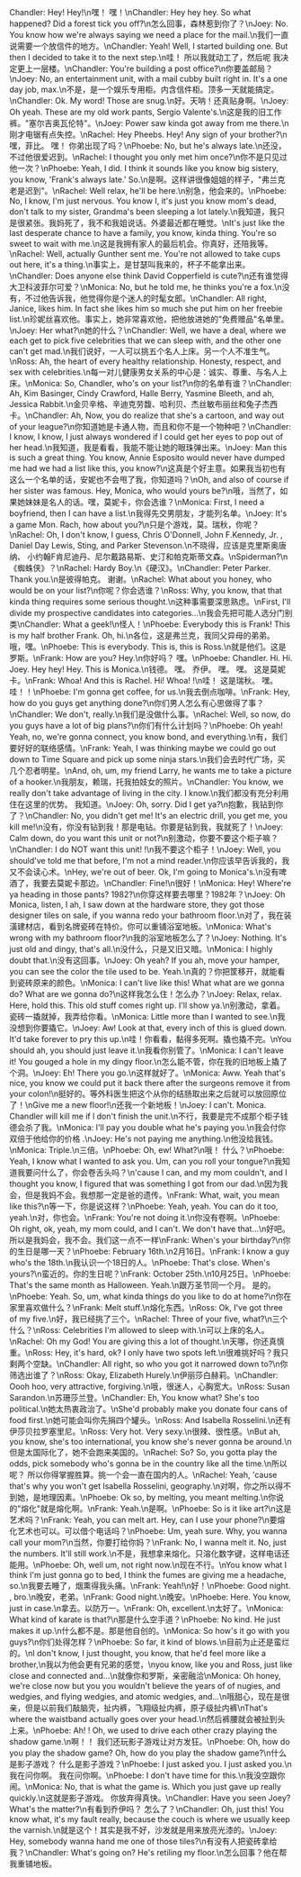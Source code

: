 Chandler: Hey! Hey!\n嘿！ 嘿！\nChandler: Hey hey hey. So what happened? Did a forest tick you off?\n怎么回事，森林惹到你了？\nJoey: No. You know how we're always saying we need a place for the mail.\n我们一直说需要一个放信件的地方。\nChandler: Yeah! Well, I started building one. But then I decided to take it to the next step.\n哇！ 所以我就动工了，然后呢 我决定更上一层楼。\nChandler: You're building a post office?\n你要盖邮局？\nJoey: No, an entertainment unit, with a mail cubby built right in. It's a one day job, max.\n不是，是一个娱乐专用柜。内含信件柜。顶多一天就能搞定。\nChandler: Ok. My word! Those are snug.\n好。天呐！还真贴身啊。\nJoey: Oh yeah. These are my old work pants, Sergio Valente's.\n这是我的旧工作裤。"塞尔吉奥瓦伦特"。\nJoey: Power saw kinda got away from me there.\n刚才电锯有点失控。\nRachel: Hey Pheebs. Hey! Any sign of your brother?\n嘿，菲比。 嘿！ 你弟出现了吗？\nPhoebe: No, but he's always late.\n还没，不过他很爱迟到。\nRachel: I thought you only met him once?\n你不是只见过他一次？\nPhoebe: Yeah, I did. I think it sounds like you know big sistery, you know, 'Frank's always late.' So.\n是啊。这样讲很像姐姐的样子，"弗兰克老是迟到"。\nRachel: Well relax, he'll be here.\n别急，他会来的。\nPhoebe: No, I know, I'm just nervous. You know I, it's just you know mom's dead, don't talk to my sister, Grandma's been sleeping a lot lately.\n我知道，我只是很紧张。我妈死了，我不和我姐说话。外婆最近都在睡觉。\nIt's just like the last desperate chance to have a family, you know, kinda thing. You're so sweet to wait with me.\n这是我拥有家人的最后机会。你真好，还陪我等。\nRachel: Well, actually Gunther sent me. You're not allowed to take cups out here, it's a thing.\n事实上，是甘瑟叫我来的，杯子不能拿出来。\nChandler: Does anyone else think David Copperfield is cute?\n还有谁觉得大卫科波菲尔可爱？\nMonica: No, but he told me, he thinks you're a fox.\n没有，不过他告诉我，他觉得你是个迷人的时髦女郎。\nChandler: All right, Janice, likes him. In fact she likes him so much she put him on her freebie list.\n珍妮丝喜欢他。事实上，她非常喜欢他，把他放进她的"免费赠品"名单里。\nJoey: Her what?\n她的什么？\nChandler: Well, we have a deal, where we each get to pick five celebrities that we can sleep with, and the other one can't get mad.\n我们说好，一人可以挑五个名人上床。另一个人不准生气。\nRoss: Ah, the heart of every healthy relationship. Honesty, respect, and sex with celebrities.\n每一对儿健康男女关系的中心是：诚实、尊重、与名人上床。\nMonica: So, Chandler, who's on your list?\n你的名单有谁？\nChandler: Ah, Kim Basinger, Cindy Crawford, Halle Berry, Yasmine Bleeth, and ah, Jessica Rabbit.\n金贝辛格、辛迪克劳馥、哈利贝、杰丝敏布丽丝和兔子杰西卡。\nChandler: Ah, Now, you do realize that she's a cartoon, and way out of your league?\n你知道她是卡通人物，而且和你不是一个物种吧？\nChandler: I know, I know, I just always wondered if I could get her eyes to pop out of her head.\n我知道，我是看看，我能不能让她的眼珠弹出来。\nJoey: Man this is such a great thing. You know, Annie Esposito would never have dumped me had we had a list like this, you know?\n这真是个好主意。如果我当初也有这么一个名单的话，安妮也不会甩了我，你知道吗？\nOh, and also of course if her sister was famous. Hey, Monica, who would yours be?\n哦，当然了，如果她妹妹是名人的话。嘿，莫妮卡，你会选谁？\nMonica: First, I need a boyfriend, then I can have a list.\n我得先交男朋友，才能列名单。\nJoey: It's a game Mon. Rach, how about you?\n只是个游戏，莫。瑞秋，你呢？\nRachel: Oh, I don't know, I guess, Chris O'Donnell, John F.Kennedy, Jr. , Daniel Day Lewis, Sting, and Parker Stevenson.\n不晓得，应该是克里斯奥唐纳、 小约翰F肯尼迪丹、尼尔戴路易斯、史汀和帕克斯蒂文森。\nSpiderman?\n《蜘蛛侠》？\nRachel: Hardy Boy.\n《硬汉》。\nChandler: Peter Parker. Thank you.\n是彼得帕克。 谢谢。\nRachel: What about you honey, who would be on your list?\n你呢？你会选谁？\nRoss: Why, you know, that that kinda thing requires some serious thought.\n这种事需要深思熟虑。\nFirst, I'll divide my prospective candidates into categories...\n我会先把可能人选分门别类\nChandler: What a geek!\n怪人！\nPhoebe: Everybody this is Frank! This is my half brother Frank. Oh, hi.\n各位，这是弗兰克，我同父异母的弟弟。 哦，嘿。\nPhoebe: This is everybody. This is, this is Ross.\n就是他们。这是罗斯。\nFrank: How are you? Hey.\n你好吗？ 嘿。\nPhoebe: Chandler. Hi. Hi. Joey. Hey hey! Hey. This is Monica.\n钱德。 嘿。 乔伊。 嘿。 嘿。 这是莫妮卡。\nFrank: Whoa! And this is Rachel. Hi! Whoa! !\n哇！ 这是瑞秋。 嘿。 哇！！\nPhoebe: I'm gonna get coffee, for us.\n我去倒点咖啡。\nFrank: Hey, how do you guys get anything done?\n你们男人怎么有心思做得了事？\nChandler: We don't, really.\n我们是没做什么事。\nRachel: Well, so now, do you guys have a lot of big plans?\n你们有什么计划吗？\nPhoebe: Oh yeah! Yeah, no, we're gonna connect, you know bond, and everything.\n有，我们要好好的联络感情。\nFrank: Yeah, I was thinking maybe we could go out down to Time Square and pick up some ninja stars.\n我们会去时代广场，买几个忍者明星。\nAnd, oh, um, my friend Larry, he wants me to take a picture of a hooker.\n我朋友，赖瑞，托我拍妓女的照片。\nChandler: You know, we really don't take advantage of living in the city. I know.\n我们都没有充分利用住在这里的优势。 我知道。\nJoey: Oh, sorry. Did I get ya?\n抱歉，我钻到你了？\nChandler: No, you didn't get me! It's an electric drill, you get me, you kill me!\n没有，你没有钻到我！那是电钻。你要是钻到我，我就死了！\nJoey: Calm down, do you want this unit or not?\n别激动，你要不要这个柜子嘛？\nChandler: I do NOT want this unit! !\n我不要这个柜子！\nJoey: Well, you should've told me that before, I'm not a mind reader.\n你应该早告诉我的，我又不会读心术。\nHey, we're out of beer. Ok, I'm going to Monica's.\n没有啤酒了，我要去莫妮卡那边。\nChandler: Fine!\n很好！\nMonica: Hey! Where're ya heading in those pants? 1982?\n你穿这样要去哪里？1982年？\nJoey: Oh Monica, listen, I ah, I saw down at the hardware store, they got those designer tiles on sale, if you wanna redo your bathroom floor.\n对了，我在装潢建材店，看到名牌瓷砖在特价。你可以重铺浴室地板。\nMonica: What's wrong with my bathroom floor?\n我的浴室地板怎么了？\nJoey: Nothing. It's just old and dingy, that's all.\n没什么，只是又旧又暗。\nMonica: I highly doubt that.\n没有这回事。\nJoey: Oh yeah? If you ah, move your hamper, you can see the color the tile used to be. Yeah.\n真的？你把筐移开，就能看到瓷砖原来的颜色。\nMonica: I can't live like this! What what are we gonna do? What are we gonna do?\n这样我怎么住！怎么办？\nJoey: Relax, relax. Here, hold this. This old stuff comes right up. I'll show ya.\n别激动，拿着。瓷砖一撬就掉，我弄给你看。\nMonica: Little more than I wanted to see.\n我没想到你要撬它。\nJoey: Aw! Look at that, every inch of this is glued down. It'd take forever to pry this up.\n哇！你看看，黏得多死啊。撬也撬不完。\nYou should ah, you should just leave it.\n我看你别管了。\nMonica: I can't leave it! You gouged a hole in my dingy floor.\n怎么能不管，你在我的旧地板上撬了个洞。\nJoey: Eh! There you go.\n这样就好了。\nMonica: Aww. Yeah that's nice, you know we could put it back there after the surgeons remove it from your colon!\n挺好的。等外科医生把这个从你的结肠取出来之后就可以放回原位了！\nGive me a new floor!\n还我一个新地板！\nJoey: l can't. Monica. Chandler will kill me if l don't finish the unit.\n不行，我要是完不成那个柜子钱德会杀了我。\nMonica: l'll pay you double what he's paying you.\n我会付你双倍于他给你的价格 .\nJoey: He's not paying me anything.\n他没给我钱。\nMonica: Triple.\n三倍。\nPhoebe: Oh, ew! What?\n哦！ 什么？\nPhoebe: Yeah, I know what I wanted to ask you. Um, can you roll your tongue?\n我知道我要问什么了，你会卷舌头吗？\n'cause I can, and my mom couldn't, and I thought you know, I figured that was something I got from our dad.\n因为我会，但是我妈不会。我想那一定是爸的遗传。\nFrank: What, wait, you mean like this?\n等一下，你是说这样？\nPhoebe: Yeah, yeah. You can do it too, yeah.\n对，你也会。\nFrank: You're not doing it.\n你没有卷啊。\nPhoebe: Oh right, ok, yeah, my mom could, and I can't. We don't have that...\n好吧。所以是我妈会，我不会。我们这一点不一样\nFrank: When's your birthday?\n你的生日是哪一天？\nPhoebe: February 16th.\n2月16日。\nFrank: I know a guy who's the 18th.\n我认识一个18日的人。\nPhoebe: That's close. When's yours?\n蛮近的。你的生日呢？\nFrank: October 25th.\n10月25日。\nPhoebe: That's the same month as Halloween. Yeah.\n跟万圣节同一个月。 是的。\nPhoebe: Yeah. So, um, what kinda things do you like to do at home?\n你在家里喜欢做什么？\nFrank: Melt stuff.\n熔化东西。\nRoss: Ok, I've got three of my five.\n好，我已经挑了三个。\nRachel: Three of your five, what?\n三个什么？\nRoss: Celebrities I'm allowed to sleep with.\n可以上床的名人。\nRachel: Oh my God! You are giving this a lot of thought.\n天哪，你还真慎重。\nRoss: Hey, it's hard, ok? I only have two spots left.\n很难挑好吗？我只剩两个空缺。\nChandler: All right, so who you got it narrowed down to?\n你筛选出谁了？\nRoss: Okay, Elizabeth Hurely.\n伊丽莎白赫莉。\nChandler: Oooh hoo, very attractive, forgiving.\n哦，很迷人，心胸宽大。\nRoss: Susan Sarandon.\n苏珊莎兰登。\nChandler: Eh, You know what? She's too political.\n她太热衷政治了。\nShe'd probably make you donate four cans of food first.\n她可能会叫你先捐四个罐头。\nRoss: And Isabella Rosselini.\n还有伊莎贝拉罗塞里尼。\nRoss: Very hot. Very sexy.\n很辣、很性感。\nBut ah, you know, she's too international, you know she's never gonna be around.\n但是太国际化了，她不会跑来美国的。\nRachel: So? So, you gotta play the odds, pick somebody who's gonna be in the country like all the time.\n所以呢？ 所以你得掌握胜算。挑一个会一直在国内的人。\nRachel: Yeah, 'cause that's why you won't get Isabella Rosselini, geography.\n对啊，你之所以得不到她，是地理因素。\nPhoebe: Ok so, by melting, you meant melting.\n你说的"熔化"就是熔化啊。\nFrank: Yeah.\n是啊。\nPhoebe: So is it like art?\n这是艺术吗？\nFrank: Yeah, you can melt art. Hey, can I use your phone?\n要熔化艺术也可以。可以借个电话吗？\nPhoebe: Um, yeah sure. Why, you wanna call your mom?\n当然，你要打给你妈？\nFrank: No, I wanna melt it. No, just the numbers. It'll still work.\n不是，我想拿来熔化。只溶化数字键，这样电话还能用。\nPhoebe: Oh, well um, not right now.\n现在不行。\nYou know what I think I'm just gonna go to bed, I think the fumes are giving me a headache, so.\n我要去睡了，烟熏得我头痛。\nFrank: Yeah!\n好！\nPhoebe: Good night. , bro.\n晚安，老弟。\nFrank: Good night.\n晚安。\nPhoebe: Here. You know, just in case.\n拿去。以防万一。\nFrank: Oh, excellent.\n太好了。\nMonica: What kind of karate is that?\n那是什么空手道？\nPhoebe: No kind. He just makes it up.\n什么都不是。那是他自创的。\nMonica: So how's it go with you guys?\n你们处得怎样？\nPhoebe: So far, it kind of blows.\n目前为止还是蛮烂的。\nI don't know, I just thought, you know, that he'd feel more like a brother,\n我以为他会更有兄弟的感觉，\nyou know, like you and Ross, just like close and connected and...\n就像你和罗斯，亲密融洽\nMonica: Oh honey, we're close now but you you wouldn't believe the years of of nugies, and wedgies, and flying wedgies, and atomic wedgies, and...\n哦甜心，现在是很亲，但是以前我们敲脑壳，扯内裤，飞翔级扯内裤，原子级扯内裤\nThat's where the waistband actually goes over your head.\n然后裤腰就会被扯到头上来。\nPhoebe: Ah! ! Oh, we used to drive each other crazy playing the shadow game.\n啊！！ 我们还玩影子游戏让对方发狂。\nPhoebe: Oh, how do you play the shadow game? Oh, how do you play the shadow game?\n什么是影子游戏？ 什么是影子游戏？\nPhoebe: I just asked you. I just asked you.\n我在问你啊。 我在问你啊。\nPhoebe: I don't have time for this.\n我没空跟你闹。\nMonica: No, that is what the game is. Which you just gave up really quickly.\n这就是影子游戏。 你放弃得真快。\nChandler: Have you seen Joey? What's the matter?\n有看到乔伊吗？ 怎么了？\nChandler: Oh, just this! You know what, it's my fault really, because the couch is where we usually keep the varnish.\n就是这个！其实是我不好，沙发就是用来放亮光漆的。\nJoey: Hey, somebody wanna hand me one of those tiles?\n有没有人把瓷砖拿给我？\nChandler: What's going on? He's retiling my floor.\n怎么回事？他在帮我重铺地板。
        